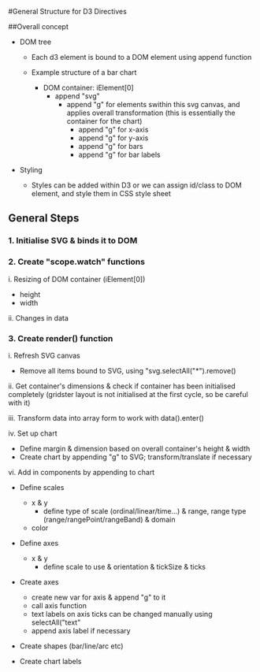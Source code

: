 #General Structure for D3 Directives

##Overall concept
- DOM tree
    - Each d3 element is bound to a DOM element using append function
    
    - Example structure of a bar chart
        - DOM container: iElement[0]
            - append "svg"
                - append "g" for elements swithin this svg canvas, and applies overall transformation (this is essentially the container for the chart)
                    - append "g" for x-axis
                    - append "g" for y-axis
                    - append "g" for bars
                    - append "g" for bar labels

- Styling
    - Styles can be added within D3 or we can assign id/class to DOM element, and style them in CSS style sheet

## General Steps

### 1. Initialise SVG & binds it to DOM

### 2. Create "scope.watch" functions
i. Resizing of DOM container (iElement[0])
- height
- width

ii. Changes in data

### 3. Create render() function
i. Refresh SVG canvas
- Remove all items bound to SVG, using "svg.selectAll("*").remove()

ii. Get container's dimensions & check if container has been initialised completely (gridster layout is not initialised at the first cycle, so be careful with it)

iii. Transform data into array form to work with data().enter()

iv. Set up chart 
- Define margin & dimension based on overall container's height & width
- Create chart by appending "g" to SVG; transform/translate if necessary

vi. Add in components by appending to chart
- Define scales
    - x & y
        - define type of scale (ordinal/linear/time...) & range, range type (range/rangePoint/rangeBand) & domain
    - color

- Define axes
    - x & y
        - define scale to use & orientation & tickSize & ticks

- Create axes 
    - create new var for axis & append "g" to it
    - call axis function
    - text labels on axis ticks can be changed manually using selectAll("text"
    - append axis label if necessary

- Create shapes (bar/line/arc etc)

- Create chart labels

